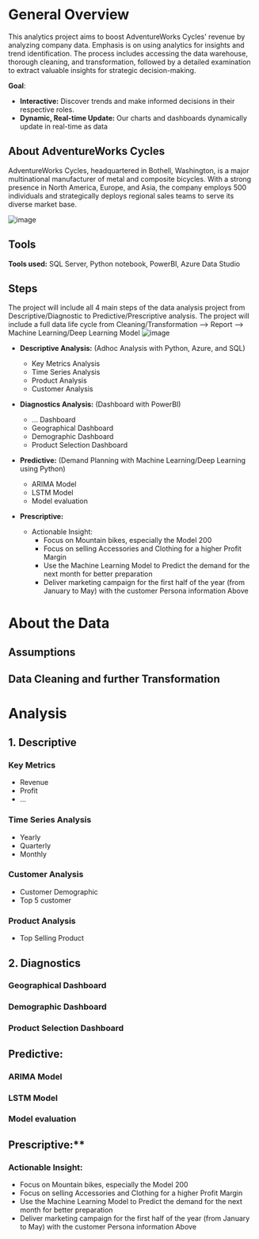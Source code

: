 # General Overview
This analytics project aims to boost AdventureWorks Cycles' revenue by analyzing company data. Emphasis is on using analytics for insights and trend identification. The process includes accessing the data warehouse, thorough cleaning, and transformation, followed by a detailed examination to extract valuable insights for strategic decision-making.

**Goal**: 
* **Interactive:** Discover trends and make informed decisions in their respective roles.
* **Dynamic, Real-time Update:**  Our charts and dashboards dynamically update in real-time as data

## About AdventureWorks Cycles
AdventureWorks Cycles, headquartered in Bothell, Washington, is a major multinational manufacturer of metal and composite bicycles. With a strong presence in North America, Europe, and Asia, the company employs 500 individuals and strategically deploys regional sales teams to serve its diverse market base.

![image](https://github.com/MarkPhamm/Adventureworks-Analytics/assets/99457952/677fbdee-9968-4ad1-b424-100208ade77e)


## Tools
**Tools used:** SQL Server, Python notebook, PowerBI, Azure Data Studio

## Steps
The project will include all 4 main steps of the data analysis project from Descriptive/Diagnostic to Predictive/Prescriptive analysis. The project will include a full data life cycle from Cleaning/Transformation --> Report --> Machine Learning/Deep Learning Model
![image](https://github.com/MarkPhamm/Adventureworks-Analytics/assets/99457952/f51e16de-879d-4317-9ba5-f6cb0101cd85)

* **Descriptive Analysis:** (Adhoc Analysis with Python, Azure, and SQL)
  * Key Metrics Analysis
  * Time Series Analysis
  * Product Analysis
  * Customer Analysis
  
* **Diagnostics Analysis:** (Dashboard with PowerBI)
  * ... Dashboard
  * Geographical Dashboard
  * Demographic Dashboard
  * Product Selection Dashboard
 
* **Predictive:** (Demand Planning with Machine Learning/Deep Learning using Python)
  * ARIMA Model
  * LSTM Model
  * Model evaluation
  
* **Prescriptive:**
  * Actionable Insight:
    * Focus on Mountain bikes, especially the Model 200
    * Focus on selling Accessories and Clothing for a higher Profit Margin
    * Use the Machine Learning Model to Predict the demand for the next month for better preparation
    * Deliver marketing campaign for the first half of the year (from January to May) with the customer Persona information Above

# About the Data

## Assumptions
## Data Cleaning and further Transformation


# Analysis

## 1. Descriptive
### Key Metrics
* Revenue
* Profit
* ...
### Time Series Analysis
* Yearly
* Quarterly
* Monthly
### Customer Analysis
* Customer Demographic
* Top 5 customer
### Product Analysis
* Top Selling Product

## 2. Diagnostics
### Geographical Dashboard
### Demographic Dashboard
### Product Selection Dashboard


## Predictive:
### ARIMA Model
### LSTM Model 
### Model evaluation

## Prescriptive:**
### Actionable Insight:
* Focus on Mountain bikes, especially the Model 200
* Focus on selling Accessories and Clothing for a higher Profit Margin
* Use the Machine Learning Model to Predict the demand for the next month for better preparation
* Deliver marketing campaign for the first half of the year (from January to May) with the customer Persona information Above
